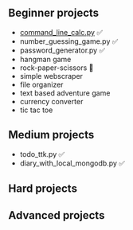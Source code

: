 ## Beginner projects
- [command_line_calc.py](https://github.com/JessexS/python_training/blob/main/command_line_calc.py) ✅
- number_guessing_game.py ✅
- password_generator.py ✅
- hangman game 
- rock-paper-scissors 📝
- simple webscraper
- file organizer
- text based adventure game
- currency converter
- tic tac toe


## Medium projects
- todo_ttk.py ✅
- diary_with_local_mongodb.py ✅


## Hard projects



## Advanced projects
